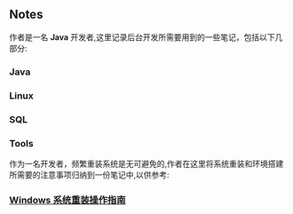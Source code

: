 ## Notes 

作者是一名 **Java** 开发者,这里记录后台开发所需要用到的一些笔记，包括以下几部分:  

### Java    

### Linux  

### SQL    

### Tools    

作为一名开发者，频繁重装系统是无可避免的,作者在这里将系统重装和环境搭建所需要的注意事项归纳到一份笔记中,以供参考:  

###  [Windows 系统重装操作指南](Windows系统重装操作指南.md "Windows系统重装操作指南.md")  

